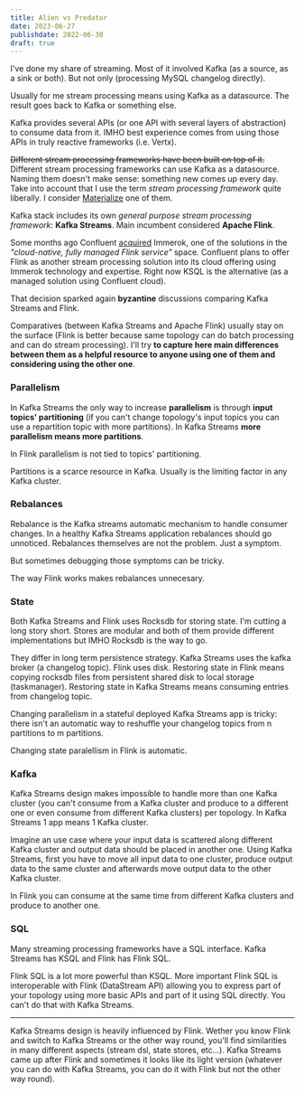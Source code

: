 ```yaml
---
title: Alien vs Predator
date: 2023-06-27
publishdate: 2022-06-30
draft: true
---
```


I've done my share of streaming. Most of it involved Kafka (as a source, as a sink or both). But not only (processing MySQL changelog directly). 

Usually for me stream processing means using Kafka as a datasource. The result goes back to Kafka or something else.

Kafka provides several APIs (or one API with several layers of abstraction) to consume data from it. IMHO best experience comes from using those APIs in truly reactive frameworks (i.e. Vertx).

~~Different stream processing frameworks have been built on top of it.~~ Different stream processing frameworks can use Kafka as a datasource. Naming them doesn't make sense: something new comes up every day. Take into account that I use the term _stream processing framework_ quite liberally. I consider [Materialize](https://materialize.com/) one of them. 

Kafka stack includes its own _general purpose stream processing framework_: **Kafka Streams**. Main incumbent considered **Apache Flink**.

Some months ago Confluent [acquired](https://www.confluent.io/press-release/confluent-plans-immerok-acquisition-to-accelerate-cloud-native-apache-flink/) Immerok, one of the solutions in the _"cloud-native, fully managed Flink service"_ space. Confluent plans to offer Flink as another stream processing solution into its cloud offering using Immerok technology and expertise. Right now KSQL is the alternative (as a managed solution using Confluent cloud).

That decision sparked again **byzantine** discussions comparing Kafka Streams and Flink. 

Comparatives (between Kafka Streams and Apache Flink) usually stay on the surface (Flink is better because same topology can do batch processing and can do stream processing). I'll try **to capture here main differences between them as a helpful resource to anyone using one of them and considering using the other one**.

### Parallelism ###

In Kafka Streams the only way to increase **parallelism** is through **input topics' partitioning** (if you can't change topology's input topics you can use a repartition topic with more partitions). In Kafka Streams **more parallelism means more partitions**.  

In Flink parallelism is not tied to topics' partitioning.

Partitions is a scarce resource in Kafka. Usually is the limiting factor in any Kafka cluster.

### Rebalances ###

Rebalance is the Kafka streams automatic mechanism to handle consumer changes. In a healthy Kafka Streams application rebalances should go unnoticed. Rebalances themselves are not the problem. Just a symptom. 

But sometimes debugging those symptoms can be tricky. 

The way Flink works makes rebalances unnecesary.

### State ###

Both Kafka Streams and Flink uses Rocksdb for storing state. I'm cutting a long story short. Stores are modular and both of them provide different implementations but IMHO Rocksdb is the way to go.

They differ in long term persistence strategy. Kafka Streams uses the kafka broker (a changelog topic). Flink uses disk. Restoring state in Flink means copying rocksdb files from persistent shared disk to local storage (taskmanager). Restoring state in Kafka Streams means consuming entries from changelog topic. 

Changing parallelism in a stateful deployed Kafka Streams app is tricky: there isn't an automatic way to reshuffle your changelog topics from n partitions to m partitions. 

Changing state paralellism in Flink is automatic.

### Kafka ###

Kafka Streams design makes impossible to handle more than one Kafka cluster (you can't consume from a Kafka cluster and produce to a different one or even consume from different Kafka clusters) per topology. In Kafka Streams 1 app means 1 Kafka cluster. 

Imagine an use case where your input data is scattered along different Kafka cluster and output data should be placed in another one. Using Kafka Streams, first you have to move all input data to one cluster, produce output data to the same cluster and afterwards move output data to the other Kafka cluster.

In Flink you can consume at the same time from different Kafka clusters and produce to another one.

### SQL ###

Many streaming processing frameworks have a SQL interface. Kafka Streams has KSQL and Flink has Flink SQL. 

Flink SQL is a lot more powerful than KSQL. More important Flink SQL is interoperable with Flink (DataStream API) allowing you to express part of your topology using more basic APIs and part of it using SQL directly. You can't do that with Kafka Streams.

-----

Kafka Streams design is heavily influenced by Flink. Wether you know Flink and switch to Kafka Streams or the other way round, you'll find similarities in many different aspects (stream dsl, state stores, etc...). Kafka Streams came up after Flink and sometimes it looks like its light version (whatever you can do with Kafka Streams, you can do it with Flink but not the other way round).
